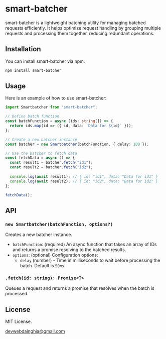 # smart-batcher

smart-batcher is a lightweight batching utility for managing batched requests efficiently. It helps optimize request handling by grouping multiple requests and processing them together, reducing redundant operations.

## Installation

You can install smart-batcher via npm:

```sh
npm install smart-batcher
```

## Usage

Here is an example of how to use smart-batcher:

```typescript
import Smartbatcher from "smart-batcher";

// Define batch function
const batchFunction = async (ids: string[]) => {
  return ids.map(id => ({ id, data: `Data for ${id}` }));
};

// Create a new batcher instance
const batcher = new Smartbatcher(batchFunction, { delay: 100 });

// Use the batcher to fetch data
const fetchData = async () => {
  const result1 = batcher.fetch("id1");
  const result2 = batcher.fetch("id2");
  
  console.log(await result1); // { id: "id1", data: "Data for id1" }
  console.log(await result2); // { id: "id2", data: "Data for id2" }
};

fetchData();
```

## API

### `new Smartbatcher(batchFunction, options?)`

Creates a new batcher instance.

- `batchFunction`: (required) An async function that takes an array of IDs and returns a promise resolving to the batched results.
- `options`: (optional) Configuration options:
  - `delay` (number) - Time in milliseconds to wait before processing the batch. Default is `50ms`.

### `.fetch(id: string): Promise<T>`

Queues a request and returns a promise that resolves when the batch is processed.

## License

MIT License.

devwebdainghia@gmail.com
